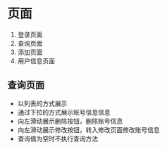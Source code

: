 # 页面
1. 登录页面
2. 查询页面
3. 添加页面
4. 用户信息页面

## 查询页面
 - 以列表的方式展示
 - 通过下拉的方式展示账号信息信息
 - 向左滑动展示删除按钮，删除账号信息
 - 向左滑动展示修改按钮，转入修改页面修改账号信息
 - 查询值为空时不执行查询方法
